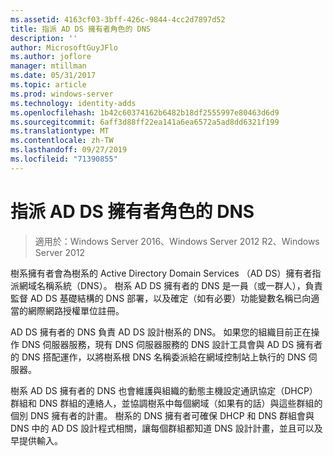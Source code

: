 ```yaml
---
ms.assetid: 4163cf03-3bff-426c-9844-4cc2d7897d52
title: 指派 AD DS 擁有者角色的 DNS
description: ''
author: MicrosoftGuyJFlo
ms.author: joflore
manager: mtillman
ms.date: 05/31/2017
ms.topic: article
ms.prod: windows-server
ms.technology: identity-adds
ms.openlocfilehash: 1b42c60374162b6482b18df2555997e80463d6d9
ms.sourcegitcommit: 6aff3d88ff22ea141a6ea6572a5ad8dd6321f199
ms.translationtype: MT
ms.contentlocale: zh-TW
ms.lasthandoff: 09/27/2019
ms.locfileid: "71390855"
---
```

# <a name="assigning-the-dns-for-ad-ds-owner-role"></a>指派 AD DS 擁有者角色的 DNS

>適用於：Windows Server 2016、Windows Server 2012 R2、Windows Server 2012

樹系擁有者會為樹系的 Active Directory Domain Services （AD DS）擁有者指派網域名稱系統（DNS）。 樹系 AD DS 擁有者的 DNS 是一員（或一群人），負責監督 AD DS 基礎結構的 DNS 部署，以及確定（如有必要）功能變數名稱已向適當的網際網路授權單位註冊。  
  
AD DS 擁有者的 DNS 負責 AD DS 設計樹系的 DNS。 如果您的組織目前正在操作 DNS 伺服器服務，現有 DNS 伺服器服務的 DNS 設計工具會與 AD DS 擁有者的 DNS 搭配運作，以將樹系根 DNS 名稱委派給在網域控制站上執行的 DNS 伺服器。  
  
樹系 AD DS 擁有者的 DNS 也會維護與組織的動態主機設定通訊協定（DHCP）群組和 DNS 群組的連絡人，並協調樹系中每個網域（如果有的話）與這些群組的個別 DNS 擁有者的計畫。 樹系的 DNS 擁有者可確保 DHCP 和 DNS 群組會與 DNS 中的 AD DS 設計程式相關，讓每個群組都知道 DNS 設計計畫，並且可以及早提供輸入。  
  


